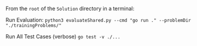 From the `root` of the `Solution` directory in a terminal:

Run Evaluation:
`python3 evaluateShared.py --cmd "go run ." --problemDir "./trainingProblems/"`

Run All Test Cases (verbose)
`go test -v ./...`

